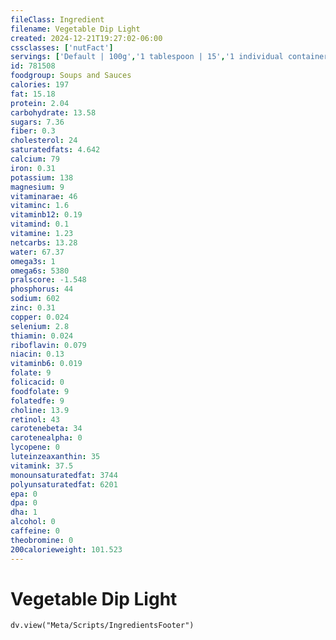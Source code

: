```yaml
---
fileClass: Ingredient
filename: Vegetable Dip Light
created: 2024-12-21T19:27:02-06:00
cssclasses: ['nutFact']
servings: ['Default | 100g','1 tablespoon | 15','1 individual container | 70']
id: 781508
foodgroup: Soups and Sauces
calories: 197
fat: 15.18
protein: 2.04
carbohydrate: 13.58
sugars: 7.36
fiber: 0.3
cholesterol: 24
saturatedfats: 4.642
calcium: 79
iron: 0.31
potassium: 138
magnesium: 9
vitaminarae: 46
vitaminc: 1.6
vitaminb12: 0.19
vitamind: 0.1
vitamine: 1.23
netcarbs: 13.28
water: 67.37
omega3s: 1
omega6s: 5380
pralscore: -1.548
phosphorus: 44
sodium: 602
zinc: 0.31
copper: 0.024
selenium: 2.8
thiamin: 0.024
riboflavin: 0.079
niacin: 0.13
vitaminb6: 0.019
folate: 9
folicacid: 0
foodfolate: 9
folatedfe: 9
choline: 13.9
retinol: 43
carotenebeta: 34
carotenealpha: 0
lycopene: 0
luteinzeaxanthin: 35
vitamink: 37.5
monounsaturatedfat: 3744
polyunsaturatedfat: 6201
epa: 0
dpa: 0
dha: 1
alcohol: 0
caffeine: 0
theobromine: 0
200calorieweight: 101.523
---
```


# Vegetable Dip Light

```dataviewjs
dv.view("Meta/Scripts/IngredientsFooter")
```